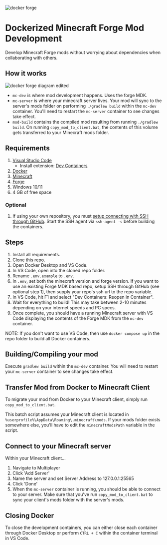 ![docker forge](https://github.com/sabs21/forge-mod-dev-docker/assets/18126892/4308de19-b1e1-474a-8e02-3c2094733700)
# Dockerized Minecraft Forge Mod Development
Develop Minecraft Forge mods without worrying about dependencies when collaborating with others.
## How it works
![docker forge diagram edited](https://github.com/sabs21/forge-mod-dev-docker/assets/18126892/06e42696-ee18-4a4f-9bf9-8bd34ea6c70a)
- `mc-dev` is where mod development happens. Uses the forge MDK.
- `mc-server` is where your minecraft server lives. Your mod will sync to the server's mods folder on performing `./gradlew build` within the `mc-dev` container. You'll need to restart the `mc-server` container to see changes take effect.
- `mod-build` contains the compiled mod resulting from running `./gradlew build`. On running `copy_mod_to_client.bat`, the contents of this volume gets transferred to your Minecraft mods folder.
## Requirements
1.  [Visual Studio Code](https://code.visualstudio.com/)
    -   Install extension: [Dev Containers](https://marketplace.visualstudio.com/items?itemName=ms-vscode-remote.remote-containers)
2.  [Docker](https://www.docker.com/get-started/)
3.  [Minecraft](https://www.minecraft.net/en-us/download)
4.  [Forge](https://files.minecraftforge.net/net/minecraftforge/forge/)
5.  Windows 10/11
6.  4 GB of free space
### Optional
1. If using your own repository, you must [setup connecting with SSH through GitHub](https://docs.github.com/en/authentication/connecting-to-github-with-ssh). Start the SSH agent via `ssh-agent -s` before building the containers.
## Steps
1. Install all requirements.
2. Clone this repo.
3. Open Docker Desktop and VS Code.
4. In VS Code, open into the cloned repo folder.
5. Rename `.env.example` to `.env`.
6. In `.env`, set both the minecraft version and forge version. If you want to use an existing Forge MDK based repo, setup SSH through GitHub (see optional step 1), then supply your repo's ssh url to the repo variable.
7. In VS Code, hit F1 and select "Dev Containers: Reopen in Container".
8. Wait for everything to build! This may take between 2-10 minutes depending on your internet speeds and PC specs.
9. Once complete, you should have a running Minecraft server with VS Code displaying the contents of the Forge MDK from the `mc-dev` container.

NOTE: If you don't want to use VS Code, then use `docker compose up` in the repo folder to build all Docker containers.

## Building/Compiling your mod
Execute `gradlew build` within the `mc-dev` container. You will need to restart your `mc-server` container to see changes take effect.

## Transfer Mod from Docker to Minecraft Client
To migrate your mod from Docker to your Minecraft client, simply run `copy_mod_to_client.bat`. 

This batch script assumes your Minecraft client is located in `%userprofile%\AppData\Roaming\.minecraft\mods`. If your mods folder exists somewhere else, you'll have to edit the `minecraftModsPath` variable in the script.

## Connect to your Minecraft server
Within your Minecraft client... 
1. Navigate to Multiplayer
2. Click 'Add Server'
3. Name the server and set Server Address to 127.0.0.1:25565
4. Click 'Done'
5. When the `mc-server` container is running, you should be able to connect to your server. Make sure that you've run `copy_mod_to_client.bat` to sync your client's mods folder with the server's mods.

## Closing Docker
To close the development containers, you can either close each container through Docker Desktop or perform `CTRL + C` within the container terminal in VS Code.
